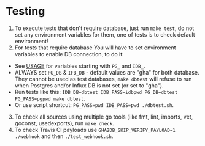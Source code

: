 # Testing
1. To execute tests that don't require database, just run `make test`, do not set any environment variables for them, one of tests is to check default environment!
2. For tests that require database You will have to set environment variables to enable DB connection, to do it:
- See [USAGE](https://github.com/cncf/gha2db/blob/master/USAGE.md) for variables starting with `PG_` and `IDB_`.
- ALWAYS set `PG_DB` & `IFB_DB` - default values are "gha" for both database. They cannot be used as test databases, `make dbtest` will refuse to run when Postgres and/or Influx DB is not set (or set to "gha").
- Run tests like this: `IDB_DB=dbtest IDB_PASS=idbpwd PG_DB=dbtest PG_PASS=pgpwd make dbtest`.
- Or use script shortcut: `PG_PASS=pwd IDB_PASS=pwd ./dbtest.sh`.
3. To check all sources using multiple go tools (like fmt, lint, imports, vet, goconst, usedexports), run `make check`.
4. To check Travis CI payloads use `GHA2DB_SKIP_VERIFY_PAYLOAD=1 ./webhook` and then `./test_webhook.sh`.
